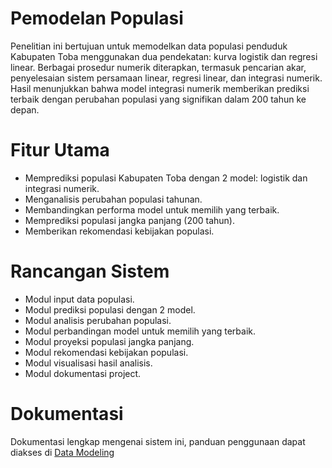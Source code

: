 # Pemodelan Populasi
Penelitian ini bertujuan untuk memodelkan data populasi penduduk Kabupaten Toba menggunakan dua pendekatan: kurva logistik dan regresi linear. Berbagai prosedur numerik diterapkan, termasuk pencarian akar, penyelesaian sistem persamaan linear, regresi linear, dan integrasi numerik. Hasil menunjukkan bahwa model integrasi numerik memberikan prediksi terbaik dengan perubahan populasi yang signifikan dalam 200 tahun ke depan.

# Fitur Utama
* Memprediksi populasi Kabupaten Toba dengan 2 model: logistik dan integrasi numerik.
* Menganalisis perubahan populasi tahunan.
* Membandingkan performa model untuk memilih yang terbaik.
* Memprediksi populasi jangka panjang (200 tahun).
* Memberikan rekomendasi kebijakan populasi.

# Rancangan Sistem
* Modul input data populasi.
* Modul prediksi populasi dengan 2 model.
* Modul analisis perubahan populasi.
* Modul perbandingan model untuk memilih yang terbaik.
* Modul proyeksi populasi jangka panjang.
* Modul rekomendasi kebijakan populasi.
* Modul visualisasi hasil analisis.
* Modul dokumentasi project.

# Dokumentasi
Dokumentasi lengkap mengenai sistem ini,  panduan penggunaan dapat diakses di [Data Modeling](https://github.com/rebeccaaolivia/PemodelanPopulasi/tree/main/Data%20Modeling)
